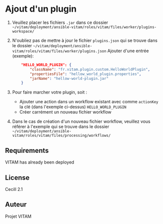 Ajout d'un plugin
=================

1. Veuillez placer les fichiers `.jar` dans ce dossier `~/vitam/deployment/ansible-vitam/roles/vitam/files/worker/plugins-workspace/`
2. N'oubliez pas de mettre à jour le fichier `plugins.json` qui se trouve dans le dossier `~/vitam/deployment/ansible-vitam/roles/vitam/files/worker/plugins.json`
   Ajouter d'une entrée (exemple):

    ```json
        "HELLO_WORLD_PLUGIN": {
            "className": "fr.vitam.plugin.custom.HelloWorldPlugin",
            "propertiesFile": "hellow_world_plugin.properties",
            "jarName": "hellow-world-plugin.jar"
        }
    ```

3. Pour faire marcher votre plugin, soit :
    - Ajouter une action dans un workflow existant avec comme `actionKey` la clé (dans l'exemple ci-dessus) `HELLO_WORLD_PLUGIN`
    - Créer carrément un nouveau fichier workflow

4. Dans le cas de création d'un nouveau fichier workflow, veuillez vous référer à l'exemple qui se trouve dans le dossier `~/vitam/deployment/ansible-vitam/roles/vitam/files/processing/workflows/`

Requirements
------------

VITAM has already been deployed

License
-------

Cecill 2.1

Auteur
------

Projet VITAM
